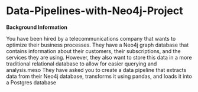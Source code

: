 # Data-Pipelines-with-Neo4j-Project

**Background Information**

You have been hired by a telecommunications company that wants to optimize their business
processes. They have a Neo4j graph database that contains information about their customers,
their subscriptions, and the services they are using. However, they also want to store this data
in a more traditional relational database to allow for easier querying and analysis.meso They have
asked you to create a data pipeline that extracts data from their Neo4j database, transforms it
using pandas, and loads it into a Postgres database
